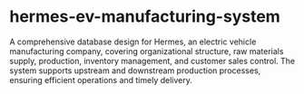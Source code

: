 # hermes-ev-manufacturing-system
A comprehensive database design for Hermes, an electric vehicle manufacturing company, covering organizational structure, raw materials supply, production, inventory management, and customer sales control. The system supports upstream and downstream production processes, ensuring efficient operations and timely delivery.
